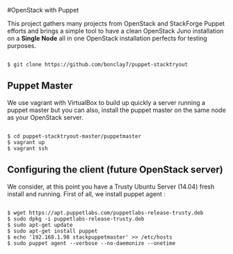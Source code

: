 #OpenStack with Puppet

This project gathers many projects from OpenStack and StackForge Puppet efforts and
brings a simple tool to have a clean OpenStack Juno installation on a <b>Single Node</b>
all in one OpenStack installation perfects for testing purposes.

<pre><code>
$ git clone https://github.com/bonclay7/puppet-stacktryout
</code></pre>



## Puppet Master
We use vagrant with VirtualBox to build up quickly a server running a puppet master
but you can also, install the puppet master on the same node as your OpenStack server.

<pre><code>
$ cd puppet-stacktryout-master/puppetmaster
$ vagrant up
$ vagrant ssh
</code></pre>

## Configuring the client (future OpenStack server)

We consider, at this point you have a Trusty Ubuntu Server (14.04) fresh install and running.
First of all, we install puppet agent :

<pre><code>
$ wget https://apt.puppetlabs.com/puppetlabs-release-trusty.deb
$ sudo dpkg -i puppetlabs-release-trusty.deb
$ sudo apt-get update
$ sudo apt-get install puppet
$ echo '192.168.1.98 stackpuppetmaster' >> /etc/hosts
$ sudo puppet agent --verbose --no-daemonize --onetime
</code></pre>
